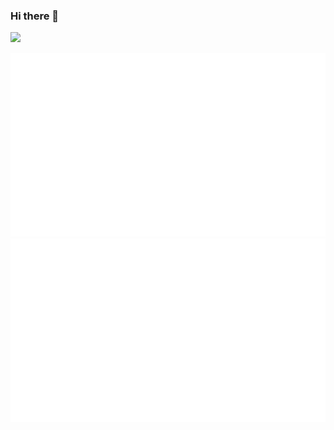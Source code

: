 ### Hi there 👋
![](https://komarev.com/ghpvc/?username=SleepyPeko&color=ff69b4)

![](https://raw.githubusercontent.com/SleepyPeko/github-stats/master/generated/overview.svg#gh-dark-mode-only)
![](https://raw.githubusercontent.com/SleepyPeko/github-stats/master/generated/languages.svg#gh-dark-mode-only)

